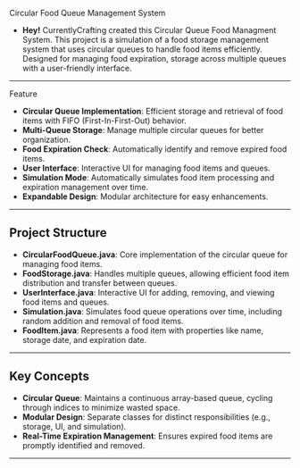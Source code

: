 Circular Food Queue Management System

- **Hey!** CurrentlyCrafting created this Circular Queue Food Managment System.
  This project is a simulation of a food storage management system that uses circular queues to handle food items efficiently.
  Designed for managing food expiration, storage across multiple queues with a user-friendly interface.

---

Feature

- **Circular Queue Implementation**: Efficient storage and retrieval of food items with FIFO (First-In-First-Out) behavior.
- **Multi-Queue Storage**: Manage multiple circular queues for better organization.
- **Food Expiration Check**: Automatically identify and remove expired food items.
- **User Interface**: Interactive UI for managing food items and queues.
- **Simulation Mode**: Automatically simulates food item processing and expiration management over time.
- **Expandable Design**: Modular architecture for easy enhancements.

---

## Project Structure

- **CircularFoodQueue.java**: Core implementation of the circular queue for managing food items.
- **FoodStorage.java**: Handles multiple queues, allowing efficient food item distribution and transfer between queues.
- **UserInterface.java**: Interactive UI for adding, removing, and viewing food items and queues.
- **Simulation.java**: Simulates food queue operations over time, including random addition and removal of food items.
- **FoodItem.java**: Represents a food item with properties like name, storage date, and expiration date.

---

## Key Concepts

- **Circular Queue**: Maintains a continuous array-based queue, cycling through indices to minimize wasted space.
- **Modular Design**: Separate classes for distinct responsibilities (e.g., storage, UI, and simulation).
- **Real-Time Expiration Management**: Ensures expired food items are promptly identified and removed.

---
